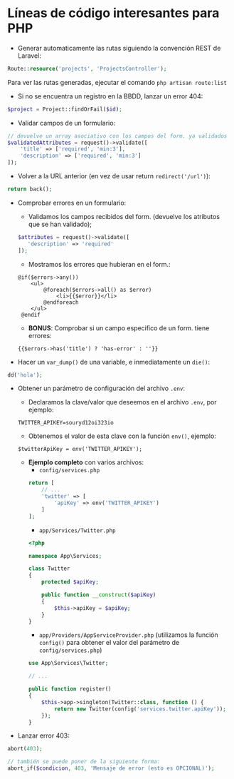 # Líneas de código interesantes para PHP

- Generar automaticamente las rutas siguiendo la convención REST de Laravel:

```php
Route::resource('projects', 'ProjectsController');
```

Para ver las rutas generadas, ejecutar el comando `php artisan route:list`


- Si no se encuentra un registro en la BBDD, lanzar un error 404:

```php
$project = Project::findOrFail($id);
```

- Validar campos de un formulario:

```php
// devuelve un array asociativo con los campos del form. ya validados
$validatedAttributes = request()->validate([
    'title' => ['required', 'min:3'],
    'description' => ['required', 'min:3']
]);
```

- Volver a la URL anterior (en vez de usar return `redirect('/url')`):

```php
return back();
```

- Comprobar errores en un formulario:

    - Validamos los campos recibidos del form. (devuelve los atributos que se han validado);
   ```php
   $attributes = request()->validate([
      'description' => 'required'
   ]);
    ```

   - Mostramos los errores que hubieran en el form.:
   ```blade
   @if($errors->any())
       <ul>
           @foreach($errors->all() as $error)
               <li>{{$error}}</li>
           @endforeach
       </ul>
    @endif
   ```
   - **BONUS**: Comprobar si un campo especifico de un form. tiene errores:
   ```blade
   {{$errors->has('title') ? 'has-error' : ''}}
   ```

- Hacer un `var_dump()` de una variable, e inmediatamente un `die()`:

```php
dd('hola');
```

- Obtener un parámetro de configuración del archivo `.env`:

    - Declaramos la clave/valor que deseemos en el archivo `.env`, por ejemplo:
    ```
    TWITTER_APIKEY=souryd12oi323io
    ```
    - Obtenemos el valor de esta clave con la función `env()`, ejemplo:
    ```
    $twitterApiKey = env('TWITTER_APIKEY');
    ```
    - **Ejemplo completo** con varios archivos:
        - `config/services.php`
        ```php
        return [
            // ...
            'twitter' => [
                'apiKey' => env('TWITTER_APIKEY')
            ]
        ];
        ```
        - `app/Services/Twitter.php`
        ```php
        <?php

        namespace App\Services;

        class Twitter
        {
            protected $apiKey;

            public function __construct($apiKey)
            {
                $this->apiKey = $apiKey;
            }
        }
        ```
        - `app/Providers/AppServiceProvider.php` (utilizamos la función `config()` para obtener el valor del parámetro de `config/services.php`)
        ```php
        use App\Services\Twitter;

        // ...
        
        public function register()
        {
            $this->app->singleton(Twitter::class, function () {
                return new Twitter(config('services.twitter.apiKey'));
            });
        }
        ```

- Lanzar error 403:

```php
abort(403);

// también se puede poner de la siguiente forma:
abort_if($condicion, 403, 'Mensaje de error (esto es OPCIONAL)');
```
